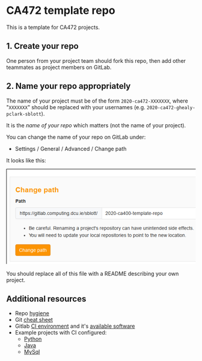 # CA472 template repo

This is a template for CA472 projects.

## 1. Create your repo

One person from your project team should fork this repo, then add other teammates as project members on GitLab.

## 2. Name your repo appropriately

The name of your project must be of the form `2020-ca472-XXXXXXX`, where "`XXXXXXX`"
should be replaced with your usernames (e.g. `2020-ca472-ghealy-pclark-sblott`).

It is the *name of your repo* which matters (not the name of your project).

You can change the name of your repo on GitLab under:

- Settings / General / Advanced / Change path

It looks like this:

![change-repo-path](./res/repo-change-path.png "Change repo path.")

You should replace all of this file with a README describing your own project.

## Additional resources

- Repo [hygiene](https://gitlab.computing.dcu.ie/sblott/local-gitlab-documentation/blob/master/repo-hygiene.md)
- Git [cheat sheet](https://gitlab.computing.dcu.ie/sblott/local-gitlab-documentation/blob/master/cheat-sheet.md)
- Gitlab [CI environment](https://gitlab.computing.dcu.ie/sblott/docker-ci-environment) and it's [available software](https://gitlab.computing.dcu.ie/sblott/docker-ci-environment/blob/master/Dockerfile)
- Example projects with CI configured:
   * [Python](https://gitlab.computing.dcu.ie/sblott/test-project-python)
   * [Java](https://gitlab.computing.dcu.ie/sblott/test-project-java)
   * [MySql](https://gitlab.computing.dcu.ie/sblott/test-project-mysql)
